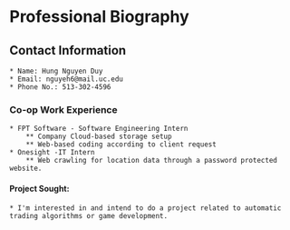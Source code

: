 # Professional Biography
## Contact Information
	* Name: Hung Nguyen Duy
	* Email: nguyeh6@mail.uc.edu
	* Phone No.: 513-302-4596
### Co-op Work Experience
	* FPT Software - Software Engineering Intern
		** Company Cloud-based storage setup
		** Web-based coding according to client request
	* Onesight -IT Intern
		** Web crawling for location data through a password protected website.
#### Project Sought:
	* I'm interested in and intend to do a project related to automatic trading algorithms or game development.
